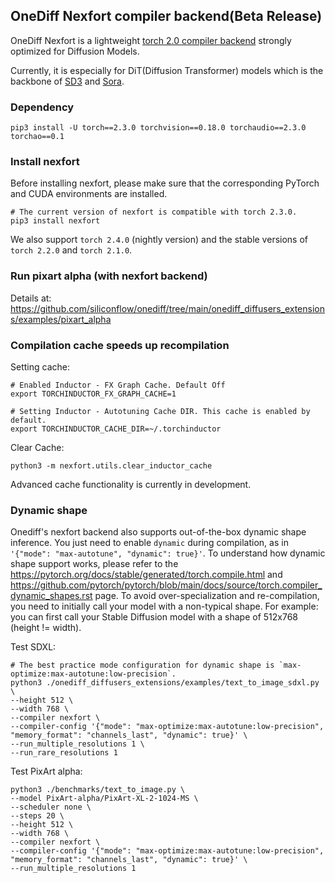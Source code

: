 ## OneDiff Nexfort compiler backend(Beta Release)
OneDiff Nexfort is a lightweight [torch 2.0 compiler backend](https://pytorch.org/docs/stable/torch.compiler.html) strongly optimized for Diffusion Models. 

Currently, it is especially for DiT(Diffusion Transformer) models which is the backbone of [SD3](https://stability.ai/news/stable-diffusion-3) and [Sora](https://openai.com/sora/).

###  Dependency
```
pip3 install -U torch==2.3.0 torchvision==0.18.0 torchaudio==2.3.0 torchao==0.1
```

### Install nexfort

Before installing nexfort, please make sure that the corresponding PyTorch and CUDA environments are installed.

```
# The current version of nexfort is compatible with torch 2.3.0.
pip3 install nexfort
```

We also support `torch 2.4.0` (nightly version) and the stable versions of `torch 2.2.0` and `torch 2.1.0`.

### Run pixart alpha (with nexfort backend)

Details at: https://github.com/siliconflow/onediff/tree/main/onediff_diffusers_extensions/examples/pixart_alpha

### Compilation cache speeds up recompilation

Setting cache:
```
# Enabled Inductor - FX Graph Cache. Default Off
export TORCHINDUCTOR_FX_GRAPH_CACHE=1

# Setting Inductor - Autotuning Cache DIR. This cache is enabled by default.
export TORCHINDUCTOR_CACHE_DIR=~/.torchinductor
```

Clear Cache:
```
python3 -m nexfort.utils.clear_inductor_cache
```

Advanced cache functionality is currently in development.

### Dynamic shape
Onediff's nexfort backend also supports out-of-the-box dynamic shape inference. You just need to enable `dynamic` during compilation, as in `'{"mode": "max-autotune", "dynamic": true}'`. To understand how dynamic shape support works, please refer to the <https://pytorch.org/docs/stable/generated/torch.compile.html> and <https://github.com/pytorch/pytorch/blob/main/docs/source/torch.compiler_dynamic_shapes.rst> page. To avoid over-specialization and re-compilation, you need to initially call your model with a non-typical shape. For example: you can first call your Stable Diffusion model with a shape of 512x768 (height != width).

Test SDXL:
```
# The best practice mode configuration for dynamic shape is `max-optimize:max-autotune:low-precision`.
python3 ./onediff_diffusers_extensions/examples/text_to_image_sdxl.py \
--height 512 \
--width 768 \
--compiler nexfort \
--compiler-config '{"mode": "max-optimize:max-autotune:low-precision", "memory_format": "channels_last", "dynamic": true}' \
--run_multiple_resolutions 1 \
--run_rare_resolutions 1
```

Test PixArt alpha:
```
python3 ./benchmarks/text_to_image.py \
--model PixArt-alpha/PixArt-XL-2-1024-MS \
--scheduler none \
--steps 20 \
--height 512 \
--width 768 \
--compiler nexfort \
--compiler-config '{"mode": "max-optimize:max-autotune:low-precision", "memory_format": "channels_last", "dynamic": true}' \
--run_multiple_resolutions 1
```

